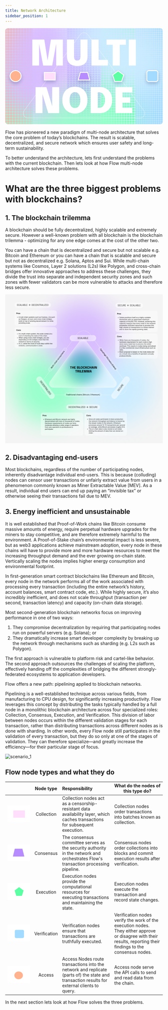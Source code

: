 ```yaml
---
title: Network Architecture
sidebar_position: 1
---
```


![banner](./images/banner.png)

Flow has pioneered a new paradigm of multi-node architecture that solves the core problem of today’s blockchains.
The result is scalable, decentralized, and secure network which ensures user safety and long-term sustainability.

To better understand the architecture, lets first understand the problems with the current blockchain. Then lets look at how Flow multi-node architecture solves these problems.

# What are the three biggest problems with blockchains?

## 1. The blockchain trilemma

A blockchain should be fully decentralized, highly scalable and extremely secure. However a well-known problem with all blockchain is the blockchain trilemma - optimizing for any one edge comes at the cost of the other two.

You can have a chain that is decentralized and secure but not scalable e.g. Bitcoin and Ethereum or you can have a chain that is scalable and secure but not as decentralized e.g. Solana, Aptos and Sui.
While multi-chain systems like Cosmos, Layer 2 solutions (L2s) like Polygon, and cross-chain bridges offer innovative approaches to address these challenges, they divide the trust into separate and independent security zones and such zones with fewer validators can be more vulnerable to attacks and therefore less secure.

![scenario_1](images/trilemma.png)

## 2. Disadvantaging end-users
Most blockchains, regardless of the number of participating nodes, inherently disadvantage individual end-users. This is because (colluding) nodes can censor user transactions or unfairly extract value from users in a phenomenon commonly known as Miner Extractable Value [MEV]. As a result, individual end users can end up paying an “invisible tax” or otherwise seeing their transactions fail due to MEV.


## 3. Energy inefficient and unsustainable
It is well established that Proof-of-Work chains like Bitcoin consume massive amounts of energy, require perpetual hardware upgrades for the miners to stay competitive, and are therefore extremely harmful to the environment. A Proof-of-Stake chain’s environmental impact is less severe, but as web3 applications achieve mainstream adoption, every node in these chains will have to provide more and more hardware resources to meet the increasing throughput demand and the ever growing on-chain state. Vertically scaling the nodes implies higher energy consumption and environmental footprint.

In first-generation smart contract blockchains like Ethereum and Bitcoin, every node in the network performs all of the work associated with processing every transaction (including the entire network’s history, account balances, smart contract code, etc.). While highly secure, it’s also incredibly inefficient, and does not scale throughput (transaction per second, transaction latency) and capacity (on-chain data storage).

Most second-generation blockchain networks focus on improving performance in one of two ways:

1. They compromise decentralization by requiring that participating nodes run on powerful servers (e.g. Solana); or
2. They dramatically increase smart developer complexity by breaking up the network through mechanisms such as sharding (e.g. L2s such as Polygon).

The first approach is vulnerable to platform risk and cartel-like behavior. The second approach outsources the challenges of scaling the platform, effectively handing off the complexities of bridging the different strongly-federated ecosystems to application developers.

Flow offers a new path: pipelining applied to blockchain networks.

Pipelining is a well-established technique across various fields, from manufacturing to CPU design, for significantly increasing productivity.
Flow leverages this concept by distributing the tasks typically handled by a full node in a monolithic blockchain architecture across four specialized roles: Collection, Consensus, Execution, and Verification.
This division of labor between nodes occurs within the different validation stages for each transaction, rather than distributing transactions across different nodes as is done with sharding.
In other words, every Flow node still participates in the validation of every transaction, but they do so only at one of the stages of validation.
They can therefore specialize—and greatly increase the efficiency—for their particular stage of focus.

![scenario_1](images/flow_node_types_1.gif)

## Flow node types and what they do

|                                        |   Node type    | Responsibility                                                                                                                              | What do the nodes of this type do?                                                                                                                              |
|----------------------------------------|:--------------:|:--------------------------------------------------------------------------------------------------------------------------------------------|-----------------------------------------------------------------------------------------------------------------------------------------------------------------|
| ![scenario_1](images/collection.png)   |   Collection   | Collection nodes act as a censorship-resistant data availability layer, which caches transactions for subsequent execution.                 | Collection nodes order transactions into batches known as collection.                                                                                           |
| ![scenario_1](images/consensus.png)    |   Consensus    | The consensus committee serves as the security authority in the network and orchestrates Flow's transaction processing pipeline.            | Consensus nodes order collections into blocks and commit execution results after verification.                                                                  |
| ![scenario_1](images/execution.png)    |   Execution    | Execution nodes provide the computational resources for executing transactions and maintaining the state.                                   | Execution nodes execute the transaction and record state changes.                                                                                               |
| ![scenario_1](images/verification.png) |  Verification  | Verification nodes ensure that transactions are truthfully executed.                                                                        | Verification nodes verify the work of the execution nodes. They either approve or disagree with their results, reporting their findings to the consensus nodes. |
| ![scenario_1](images/access.png)       |     Access     | Access Nodes route transactions into the network and replicate (parts of) the state and transaction results for external clients to query.  | Access node serve the API calls to send and read data from the chain.                                                                                           |

In the next section lets look at how Flow solves the three problems.